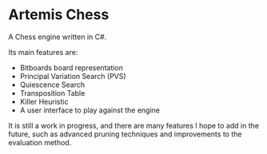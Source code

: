 # Artemis Chess
A Chess engine written in C#.

Its main features are:
* Bitboards board representation
* Principal Variation Search (PVS)
* Quiescence Search
* Transposition Table
* Killer Heuristic
* A user interface to play against the engine

It is still a work in progress, and there are many features I hope to add in the future, such as advanced pruning techniques
and improvements to the evaluation method.

